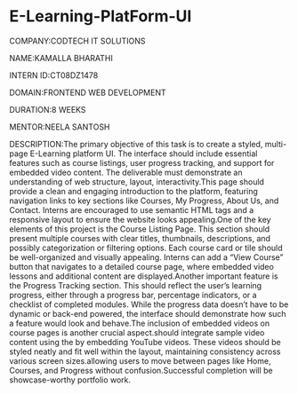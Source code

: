# E-Learning-PlatForm-UI

COMPANY:CODTECH IT SOLUTIONS

NAME:KAMALLA BHARATHI

INTERN ID:CT08DZ1478

DOMAIN:FRONTEND WEB DEVELOPMENT

DURATION:8 WEEKS

MENTOR:NEELA SANTOSH

DESCRIPTION:The primary objective of this task is to create a styled, multi-page E-Learning platform UI. The interface should include essential features such as course listings, user progress tracking, and support for embedded video content. The deliverable must demonstrate an understanding of web structure, layout, interactivity.This page should provide a clean and engaging introduction to the platform, featuring navigation links to key sections like Courses, My Progress, About Us, and Contact. Interns are encouraged to use semantic HTML tags and a responsive layout to ensure the website looks appealing.One of the key elements of this project is the Course Listing Page. This section should present multiple courses with clear titles, thumbnails, descriptions, and possibly categorization or filtering options. Each course card or tile should be well-organized and visually appealing. Interns can add a “View Course” button that navigates to a detailed course page, where embedded video lessons and additional content are displayed.Another important feature is the Progress Tracking section. This should reflect the user’s learning progress, either through a progress bar, percentage indicators, or a checklist of completed modules. While the progress data doesn’t have to be dynamic or back-end powered, the interface should demonstrate how such a feature would look and behave.The inclusion of embedded videos on course pages is another crucial aspect.should integrate sample video content using the by embedding YouTube videos. These videos should be styled neatly and fit well within the layout, maintaining consistency across various screen sizes.allowing users to move between pages like Home, Courses, and Progress without confusion.Successful completion will be showcase-worthy portfolio work.

